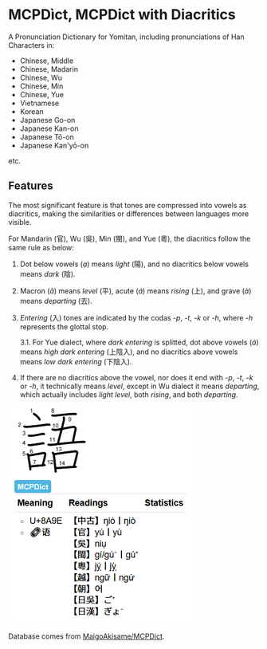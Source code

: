 # MCPDìct, MCPDict with Diacritics

A Pronunciation Dictionary for Yomitan, including pronunciations of Han Characters in:

- Chinese, Middle
- Chinese, Madarin
- Chinese, Wu
- Chinese, Min
- Chinese, Yue
- Vietnamese
- Korean
- Japanese Go-on
- Japanese Kan-on
- Japanese Tō-on
- Japanese Kan'yō-on

etc.

## Features

The most significant feature is that tones are compressed into vowels as diacritics, making the similarities or differences between languages more visible.

For Mandarin (官), Wu (吳), Min (閩), and Yue (粵), the diacritics follow the same rule as below:

1. Dot below vowels (*ạ*) means *light* (陽), and no diacritics below vowels means *dark* (陰).

2. Macron (*ā*) means *level* (平), acute (*á*) means *rising* (上), and grave (*à*) means *departing* (去).

3. *Entering* (入) tones are indicated by the codas *-p*, *-t*, *-k* or *-h*, where *-h* represents the glottal stop.

    3.1. For Yue dialect, where *dark entering* is splitted, dot above vowels (*ȧ*) means *high dark entering* (上陰入), and no diacritics above vowels means *low dark entering* (下陰入).

4. If there are no diacritics above the vowel, nor does it end with *-p*, *-t*, *-k* or *-h*, it technically means *level*, except in Wu dialect it means *departing*, which actually includes *light level*, both *rising*, and both *departing*.

![Sample](images/diacritics_result_of_ngiox.png)

Database comes from [MaigoAkisame/MCPDict](https://github.com/MaigoAkisame/MCPDict).
